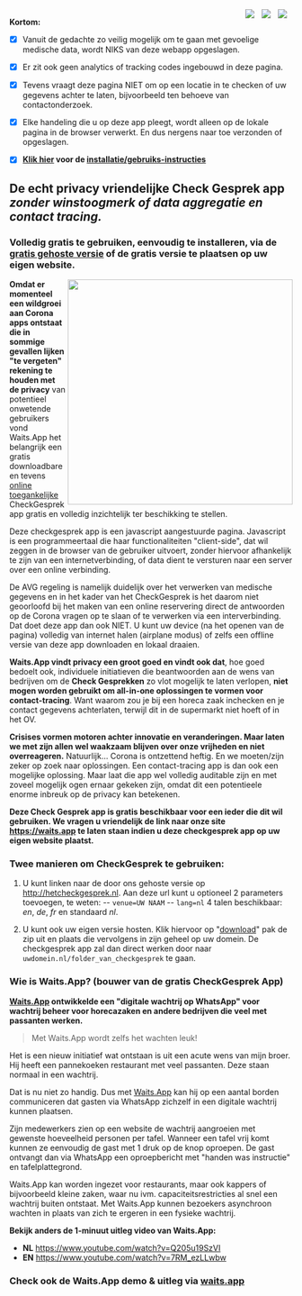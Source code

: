 <img style="float: right; margin-right: 10px;" align="right" src="https://img.shields.io/github/repo-size/WaitsApp-open/checkgesprek?label=file%20size">

<img style="float: right; margin-right: 10px;" align="right" src="https://img.shields.io/website?down_message=offline&label=hetcheckgesprek.nl&up_color=green&up_message=online&url=http%3A%2F%2Fhetcheckgesprek.nl">

<img style="float: right; margin-right:10px;" align="right" src="https://img.shields.io/github/license/WaitsApp-Open/checkgesprek">

**Kortom:**

- [x] Vanuit de gedachte zo veilig mogelijk om te gaan met gevoelige medische data, wordt NIKS van deze webapp opgeslagen.
- [x] Er zit ook geen analytics of tracking codes ingebouwd in deze pagina.
- [x] Tevens vraagt deze pagina NIET om op een locatie in te checken of uw gegevens achter te laten, bijvoorbeeld ten behoeve van contactonderzoek.
- [x] Elke handeling die u op deze app pleegt, wordt alleen op de lokale pagina in de browser verwerkt. En dus nergens naar toe verzonden of opgeslagen.
- [x] **[Klik hier](#hoe-kunt-u-de-checkgesprek-app-inzetten) voor de [installatie/gebruiks-instructies](#hoe-kunt-u-de-checkgesprek-app-inzetten)**


## De echt privacy vriendelijke Check Gesprek app *zonder winstoogmerk of data aggregatie en contact tracing.*
### Volledig gratis te gebruiken, eenvoudig te installeren, via de [gratis gehoste versie](http://hetcheckgesprek.nl) of de gratis versie te plaatsen op  uw eigen website.

<img style="float: right;" align="right" width="400" src="https://raw.githubusercontent.com/WaitsApp-Open/hetcheckgesprek/master/preview.png" />

**Omdat er momenteel een wildgroei aan Corona apps ontstaat die in sommige gevallen lijken "te vergeten" rekening te houden met de privacy** van potentieel onwetende gebruikers vond Waits.App het belangrijk een gratis downloadbare en tevens [online toegankelijke](http://hetcheckgesprek.nl) CheckGesprek app gratis en volledig inzichtelijk ter beschikking te stellen.

Deze checkgesprek app is een javascript aangestuurde pagina. Javascript is een programmeertaal die haar functionaliteiten "client-side", dat wil zeggen in de browser van de gebruiker uitvoert, zonder hiervoor afhankelijk te zijn van een internetverbinding, of data dient te versturen naar een server over een online verbinding.

De AVG regeling is namelijk duidelijk over het verwerken van medische gegevens en in het kader van het CheckGesprek is het daarom niet geoorloofd bij het maken van een online reservering direct de antwoorden op de Corona vragen op te slaan of te verwerken via een interverbinding. Dat doet deze app dan ook NIET. U kunt uw device (na het openen van de pagina) volledig van internet halen (airplane modus) of zelfs een offline versie van deze app downloaden en lokaal draaien.

**Waits.App vindt privacy een groot goed en vindt ook dat**, hoe goed bedoelt ook, individuele initiatieven die beantwoorden aan de wens van bedrijven om de **Check Gesprekken** zo vlot mogelijk te laten verlopen, **niet mogen worden gebruikt om all-in-one oplossingen te vormen voor contact-tracing**. Want waarom zou je bij een horeca zaak inchecken en je contact gegevens achterlaten, terwijl dit in de supermarkt niet hoeft of in het OV.

**Crisises vormen motoren achter innovatie en veranderingen. Maar laten we met zijn allen wel waakzaam blijven over onze vrijheden en niet overreageren.** Natuurlijk... Corona is ontzettend heftig. En we moeten/zijn zeker op zoek naar oplossingen. Een contact-tracing app is dan ook een mogelijke oplossing. Maar laat die app wel volledig auditable zijn en met zoveel mogelijk ogen ernaar gekeken zijn, omdat dit een potentieele enorme inbreuk op de privacy kan betekenen.

**Deze Check Gesprek app is gratis beschikbaar voor een ieder die dit wil gebruiken. We vragen u vriendelijk de link naar onze site https://waits.app te laten staan indien u deze checkgesprek app op uw eigen website plaatst.**


### Twee manieren om CheckGesprek te gebruiken:

1. U kunt linken naar de door ons gehoste versie op http://hetcheckgesprek.nl. Aan deze url kunt u optioneel 2 parameters toevoegen, te weten:
 -- `venue=UW NAAM`
 -- `lang=nl` 4 talen beschikbaar: *en*, *de*, *fr* en standaard *nl*.

2. U kunt ook uw eigen versie hosten. Klik hiervoor op "[download](https://github.com/WaitsApp-Open/hetcheckgesprek/archive/master.zip)" pak  de zip uit en plaats die vervolgens in zijn geheel op uw domein. De checkgesprek app zal dan direct werken door naar `uwdomein.nl/folder_van_checkgesprek` te gaan.

### Wie is Waits.App? (bouwer van de gratis CheckGesprek App)
**[Waits.App](https://waits.app) ontwikkelde een "digitale wachtrij op WhatsApp" voor wachtrij beheer voor horecazaken en andere bedrijven die veel met passanten werken.**

> Met Waits.App wordt zelfs het wachten leuk!

Het is een nieuw initiatief wat ontstaan is uit een acute wens van mijn broer. Hij heeft een pannekoeken restaurant met veel passanten. Deze staan normaal in een wachtrij.

Dat is nu niet zo handig. Dus met [Waits.App](https://waits.app) kan hij op een aantal borden communiceren dat gasten via WhatsApp zichzelf in een digitale wachtrij kunnen plaatsen.

Zijn medewerkers zien op een website de wachtrij aangroeien met gewenste hoeveelheid personen per tafel. Wanneer een tafel vrij komt kunnen ze eenvoudig de gast met 1 druk op de knop oproepen. De gast ontvangt dan via WhatsApp een oproepbericht met "handen was instructie" en tafelplattegrond.

Waits.App kan worden ingezet voor restaurants, maar ook kappers of bijvoorbeeld kleine zaken, waar nu ivm. capaciteitsrestricties al snel een wachtrij buiten ontstaat. Met Waits.App kunnen bezoekers asynchroon wachten in plaats van zich te ergeren in een fysieke wachtrij.

**Bekijk anders de 1-minuut uitleg video van Waits.App:**
- **NL** https://www.youtube.com/watch?v=Q205u19SzVI
- **EN** https://www.youtube.com/watch?v=7RM_ezLLwbw

### Check ook de Waits.App demo & uitleg via [waits.app](https://waits.app)
